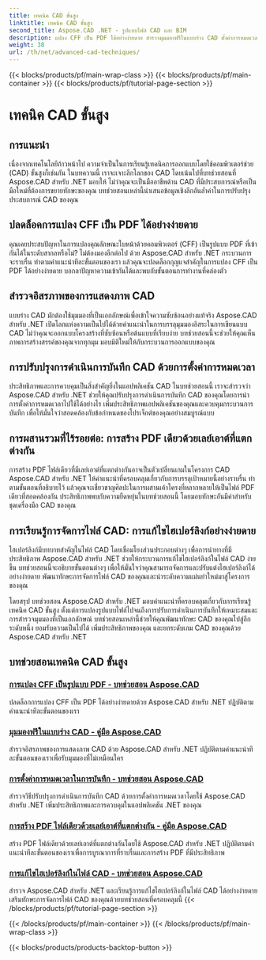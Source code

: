 ```yaml
---
title: เทคนิค CAD ขั้นสูง
linktitle: เทคนิค CAD ขั้นสูง
second_title: Aspose.CAD .NET - รูปแบบไฟล์ CAD และ BIM
description: แปลง CFF เป็น PDF ได้อย่างง่ายดาย สำรวจมุมมองฟรีในแบบร่าง CAD ตั้งค่าการหมดเวลาในการดำเนินการบันทึก สร้าง PDF ด้วย Aspose.CAD สำหรับบทช่วยสอน .NET
weight: 38
url: /th/net/advanced-cad-techniques/
---
```


{{< blocks/products/pf/main-wrap-class >}}
{{< blocks/products/pf/main-container >}}
{{< blocks/products/pf/tutorial-page-section >}}

# เทคนิค CAD ขั้นสูง

## การแนะนำ

เนื่องจากเทคโนโลยีก้าวหน้าไป ความจำเป็นในการเรียนรู้เทคนิคการออกแบบโดยใช้คอมพิวเตอร์ช่วย (CAD) ขั้นสูงก็เช่นกัน ในบทความนี้ เราจะเจาะลึกโลกของ CAD โดยเน้นไปที่บทช่วยสอนที่ Aspose.CAD สำหรับ .NET มอบให้ ไม่ว่าคุณจะเป็นมืออาชีพด้าน CAD ที่มีประสบการณ์หรือเป็นมือใหม่ที่ต้องการขยายทักษะของคุณ บทช่วยสอนเหล่านี้นำเสนอข้อมูลเชิงลึกอันล้ำค่าในการปรับปรุงประสบการณ์ CAD ของคุณ

## ปลดล็อคการแปลง CFF เป็น PDF ได้อย่างง่ายดาย

คุณเคยประสบปัญหาในการแปลงคุณลักษณะใบหน้าด้วยคอมพิวเตอร์ (CFF) เป็นรูปแบบ PDF ที่เข้ากันได้ในระดับสากลหรือไม่? ไม่ต้องมองอีกต่อไป ด้วย Aspose.CAD สำหรับ .NET กระบวนการจะราบรื่น ทำตามคำแนะนำทีละขั้นตอนของเรา แล้วคุณจะปลดล็อกกุญแจสำคัญในการแปลง CFF เป็น PDF ได้อย่างง่ายดาย บอกลาปัญหาความเข้ากันได้และพบกับขั้นตอนการทำงานที่คล่องตัว

## สำรวจอิสรภาพของการแสดงภาพ CAD

แบบร่าง CAD มักต้องใช้มุมมองที่เป็นเอกลักษณ์เพื่อเข้าใจความซับซ้อนอย่างแท้จริง Aspose.CAD สำหรับ .NET เปิดโลกแห่งความเป็นไปได้ด้วยคำแนะนำในการบรรลุมุมมองอิสระในการเขียนแบบ CAD ไม่ว่าคุณจะออกแบบโครงสร้างที่ซับซ้อนหรือต้นแบบที่เรียบง่าย บทช่วยสอนนี้จะช่วยให้คุณเห็นภาพการสร้างสรรค์ของคุณจากทุกมุม มอบมิติใหม่ให้กับกระบวนการออกแบบของคุณ

## การปรับปรุงการดำเนินการบันทึก CAD ด้วยการตั้งค่าการหมดเวลา

ประสิทธิภาพและการควบคุมเป็นสิ่งสำคัญยิ่งในแอปพลิเคชัน CAD ในบทช่วยสอนนี้ เราจะสำรวจว่า Aspose.CAD สำหรับ .NET ช่วยให้คุณปรับปรุงการดำเนินการบันทึก CAD ของคุณโดยการนำการตั้งค่าการหมดเวลาไปใช้ได้อย่างไร เพิ่มประสิทธิภาพแอปพลิเคชันของคุณและควบคุมกระบวนการบันทึก เพื่อให้มั่นใจว่าสอดคล้องกับข้อกำหนดของโปรเจ็กต์ของคุณอย่างสมบูรณ์แบบ

## การผสานรวมที่ไร้รอยต่อ: การสร้าง PDF เดียวด้วยเลย์เอาต์ที่แตกต่างกัน

การสร้าง PDF ไฟล์เดียวที่มีเลย์เอาต์ที่แตกต่างกันอาจเป็นตัวเปลี่ยนเกมในโครงการ CAD Aspose.CAD สำหรับ .NET ให้คำแนะนำที่ครอบคลุมเกี่ยวกับการบรรลุเป้าหมายนี้อย่างราบรื่น ทำตามขั้นตอนที่อธิบายไว้ แล้วคุณจะเชี่ยวชาญศิลปะในการผสานเค้าโครงที่หลากหลายให้เป็นไฟล์ PDF เดียวที่สอดคล้องกัน ประสิทธิภาพพบกับความยืดหยุ่นในบทช่วยสอนนี้ โดยมอบทักษะอันมีค่าสำหรับชุดเครื่องมือ CAD ของคุณ

## การเรียนรู้การจัดการไฟล์ CAD: การแก้ไขไฮเปอร์ลิงก์อย่างง่ายดาย

ไฮเปอร์ลิงก์มีบทบาทสำคัญในไฟล์ CAD โดยเชื่อมโยงส่วนประกอบต่างๆ เพื่อการนำทางที่มีประสิทธิภาพ Aspose.CAD สำหรับ .NET ช่วยให้กระบวนการแก้ไขไฮเปอร์ลิงก์ในไฟล์ CAD ง่ายขึ้น บทช่วยสอนนี้จะอธิบายขั้นตอนต่างๆ เพื่อให้มั่นใจว่าคุณสามารถจัดการและปรับแต่งไฮเปอร์ลิงก์ได้อย่างง่ายดาย พัฒนาทักษะการจัดการไฟล์ CAD ของคุณและนำระดับความแม่นยำใหม่มาสู่โครงการของคุณ

โดยสรุป บทช่วยสอน Aspose.CAD สำหรับ .NET มอบคำแนะนำที่ครอบคลุมเกี่ยวกับการเรียนรู้เทคนิค CAD ขั้นสูง ตั้งแต่การแปลงรูปแบบไฟล์ไปจนถึงการปรับการดำเนินการบันทึกให้เหมาะสมและการสำรวจมุมมองที่เป็นเอกลักษณ์ บทช่วยสอนเหล่านี้ช่วยให้คุณพัฒนาทักษะ CAD ของคุณไปสู่อีกระดับหนึ่ง ยอมรับความเป็นไปได้ เพิ่มประสิทธิภาพของคุณ และยกระดับเกม CAD ของคุณด้วย Aspose.CAD สำหรับ .NET
## บทช่วยสอนเทคนิค CAD ขั้นสูง
### [การแปลง CFF เป็นรูปแบบ PDF - บทช่วยสอน Aspose.CAD](./converting-cff-to-pdf-format/)
ปลดล็อกการแปลง CFF เป็น PDF ได้อย่างง่ายดายด้วย Aspose.CAD สำหรับ .NET ปฏิบัติตามคำแนะนำทีละขั้นตอนของเรา
### [มุมมองฟรีในแบบร่าง CAD - คู่มือ Aspose.CAD](./free-point-of-view-in-cad-drawings/)
สำรวจอิสรภาพของการแสดงภาพ CAD ด้วย Aspose.CAD สำหรับ .NET ปฏิบัติตามคำแนะนำทีละขั้นตอนของเราเพื่อรับมุมมองที่ไม่เหมือนใคร
### [การตั้งค่าการหมดเวลาในการบันทึก - บทช่วยสอน Aspose.CAD](./setting-timeout-on-save-operation/)
สำรวจวิธีปรับปรุงการดำเนินการบันทึก CAD ด้วยการตั้งค่าการหมดเวลาโดยใช้ Aspose.CAD สำหรับ .NET เพิ่มประสิทธิภาพและการควบคุมในแอปพลิเคชัน .NET ของคุณ
### [การสร้าง PDF ไฟล์เดียวด้วยเลย์เอาต์ที่แตกต่างกัน - คู่มือ Aspose.CAD](./creating-single-pdf-with-different-layouts/)
สร้าง PDF ไฟล์เดียวด้วยเลย์เอาต์ที่แตกต่างกันโดยใช้ Aspose.CAD สำหรับ .NET ปฏิบัติตามคำแนะนำทีละขั้นตอนของเราเพื่อการบูรณาการที่ราบรื่นและการสร้าง PDF ที่มีประสิทธิภาพ
### [การแก้ไขไฮเปอร์ลิงก์ในไฟล์ CAD - บทช่วยสอน Aspose.CAD](./editing-hyperlinks-in-cad-files/)
สำรวจ Aspose.CAD สำหรับ .NET และเรียนรู้การแก้ไขไฮเปอร์ลิงก์ในไฟล์ CAD ได้อย่างง่ายดาย เสริมทักษะการจัดการไฟล์ CAD ของคุณด้วยบทช่วยสอนที่ครอบคลุมนี้
{{< /blocks/products/pf/tutorial-page-section >}}

{{< /blocks/products/pf/main-container >}}
{{< /blocks/products/pf/main-wrap-class >}}

{{< blocks/products/products-backtop-button >}}
